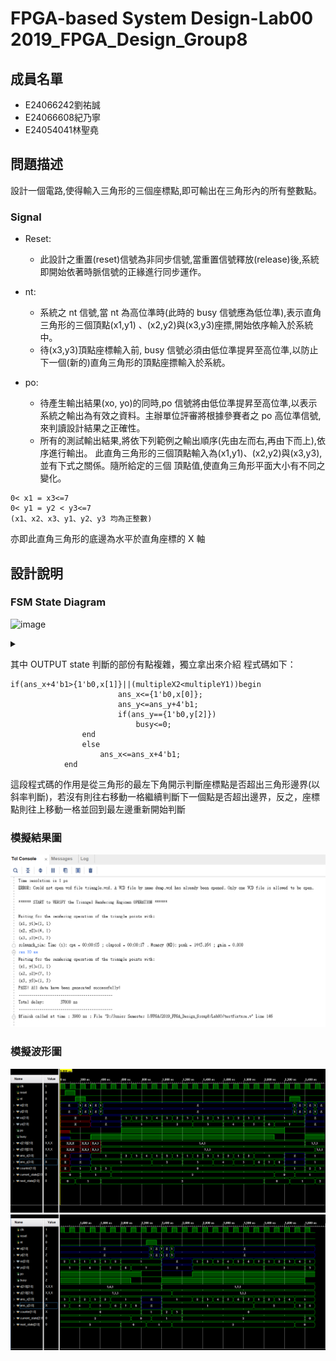 
# FPGA-based System Design-Lab00 2019_FPGA_Design_Group8

## 成員名單
* E24066242劉祐誠
* E24066608紀乃寧
* E24054041林聖堯

## 問題描述
設計一個電路,使得輸入三角形的三個座標點,即可輸出在三角形內的所有整數點。
### Signal

* Reset:
	* 此設計之重置(reset)信號為非同步信號,當重置信號釋放(release)後,系統即開始依著時脈信號的正緣進行同步運作。
	
* nt: 
	* 系統之 nt 信號,當 nt 為高位準時(此時的 busy 信號應為低位準),表示直角三角形的三個頂點(x1,y1) 、(x2,y2)與(x3,y3)座摽,開始依序輸入於系統中。
	* 待(x3,y3)頂點座標輸入前, busy 信號必須由低位準提昇至高位準,以防止下一個(新的)直角三角形的頂點座摽輸入於系統。

* po: 
	* 待產生輸出結果(xo, yo)的同時,po 信號將由低位準提昇至高位準,以表示系統之輸出為有效之資料。主辦單位評審將根據參賽者之 po 高位準信號,來判讀設計結果之正確性。
	* 所有的測試輸出結果,將依下列範例之輸出順序(先由左而右,再由下而上),依序進行輸出。
此直角三角形的三個頂點輸入為(x1,y1)、(x2,y2)與(x3,y3),並有下式之關係。隨所給定的三個
頂點值,使直角三角形平面大小有不同之變化。
```
0< x1 = x3<=7
0< y1 = y2 < y3<=7
(x1、x2、x3、y1、y2、y3 均為正整數)
```
亦即此直角三角形的底邊為水平於直角座標的 X 軸

## 設計說明


### FSM State Diagram
![image](http://www.plantuml.com/plantuml/png/RP6nJiD038RtUmflDq3Lf6KAK7L2YeGeGok6Aa8DP41Aawgv4p6exuvDOlckodR-Vf_jtrvtxd1s_bYRkSrVyYrGx2hRGUlToJixDy0uWrCBZv20XANlC0A7fdllYTpPyYTaUCK-Mj-uwanqOSlKq7zk_BgRwinSMqiilLCbFMSikOiG5A8v-x5rGKh_fPaXH-5gw3UrPN9BtvFY4ece8aQYMfJN3G_xRtMpsqvxPK7DtYjWRyCm-qMM52gW23WA1eORKjsdklsMsy5ijXf6WmmQ9vjJ9HU1bwm7uJBFcpSvH5X7FJx04a9zzAS9Apf3Q5shIguE8MkLlPAnuXBb3KzZrbNpwO_r7m00)

<details>
<summary></summary>
/'INIT state's output'/
 INIT: po = 0 
 INIT: busy = 0 
 INIT: ans_x = 4'bz
 INIT: ans_y = 4'bz
 INIT: counter = 2'b1
 
 /'INPUT state's output'/
 INPUT: po = 0 
 INPUT: busy = 1 
 INPUT: xo = 3'bz
 INPUT: yo = 3'bz
 INPUT: x[counter] = xi
 INPUT: y[counter] = yi
 INPUT: ans_x = {1'b0, x[0]}
 INPUT: ans_y = {1'b0, y[0]}
 INPUT: counter = counter + 1 
 
 /'OUTPUT state's output'/
 OUTPUT: po = 0;
 OUTPUT: xo = ans_x[2:0]
 OUTPUT: yo = ans_y[2:0]
 
 /'INIT's Flow'/
 INIT --> INPUT : nt = 1 
 INIT --> INIT : nt = 0 
 
 /'INPUT's FLOW'/
 INPUT --> INPUT : counter < 3 
 INPUT --> OUTPUT : counter >= 3
 
 /'OUTPUT's FLOW'/
 OUTPUT --> INIT : ans_y == {1'b0,y[2]}
 OUTPUT --> OUTPUT
 </details>
 
其中 OUTPUT state 判斷的部份有點複雜，獨立拿出來介紹
程式碼如下：
```
if(ans_x+4'b1>{1'b0,x[1]}||(multipleX2<multipleY1))begin
						ans_x<={1'b0,x[0]};
						ans_y<=ans_y+4'b1;
						if(ans_y=={1'b0,y[2]})
						    busy<=0;
				end
				else
				    ans_x<=ans_x+4'b1;
			end

```
這段程式碼的作用是從三角形的最左下角開示判斷座標點是否超出三角形邊界(以斜率判斷)，若沒有則往右移動一格繼續判斷下一個點是否超出邊界，反之，座標點則往上移動一格並回到最左邊重新開始判斷
### 模擬結果圖
![image](image/pass_message.PNG)

### 模擬波形圖
![image](image/wave_1.PNG)
![image](image/wave_2.PNG)
